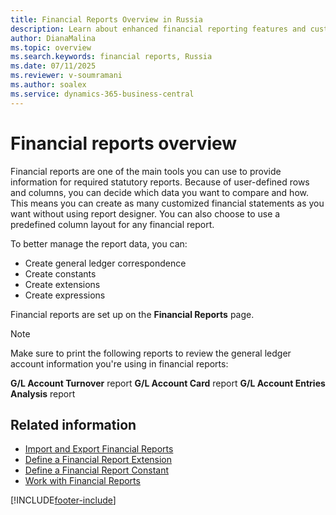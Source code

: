 ```yaml
---
title: Financial Reports Overview in Russia
description: Learn about enhanced financial reporting features and customization options available for Russia in Business Central.
author: DianaMalina
ms.topic: overview
ms.search.keywords: financial reports, Russia
ms.date: 07/11/2025
ms.reviewer: v-soumramani
ms.author: soalex
ms.service: dynamics-365-business-central
---
```


# Financial reports overview

Financial reports are one of the main tools you can use to provide information for required statutory reports. Because of user-defined rows and columns, you can decide which data you want to compare and how. This means you can create as many customized financial statements as you want without using report designer. You can also choose to use a predefined column layout for any financial report.

To better manage the report data, you can:

- Create general ledger correspondence
- Create constants
- Create extensions
- Create expressions

Financial reports are set up on the **Financial Reports** page.

> [!NOTE]
> Make sure to print the following reports to review the general ledger account information you're using in financial reports:
>
> **G/L Account Turnover** report
> **G/L Account Card** report
> **G/L Account Entries Analysis** report

## Related information

- [Import and Export Financial Reports](How-to-Import-and-Export-Account-Schedules.md)  
- [Define a Financial Report Extension](How-to-Define-an-Account-Schedule-Extension.md)  
- [Define a Financial Report Constant](How-to-Define-an-Account-Schedule-Constant.md)  
- [Work with Financial Reports](How-to-Work-with-Account-Schedules.md)  

[!INCLUDE[footer-include](../../includes/footer-banner.md)]
